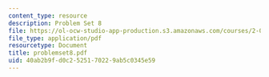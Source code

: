 ```yaml
---
content_type: resource
description: Problem Set 8
file: https://ol-ocw-studio-app-production.s3.amazonaws.com/courses/2-003j-dynamics-and-vibration-13-013j-fall-2002/40ab2b9fd0c2525170229ab5c0345e59_problemset8.pdf
file_type: application/pdf
resourcetype: Document
title: problemset8.pdf
uid: 40ab2b9f-d0c2-5251-7022-9ab5c0345e59
---
```

